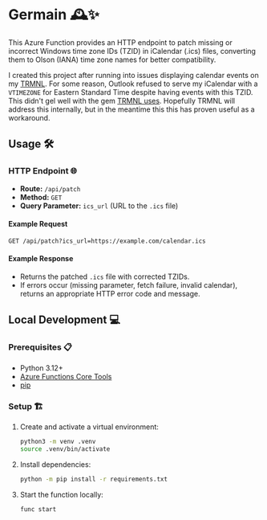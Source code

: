 # Germain 🕰️✨

This Azure Function provides an HTTP endpoint to patch missing or incorrect Windows time zone IDs (TZID) in iCalendar (.ics) files, converting them to Olson (IANA) time zone names for better compatibility.

I created this project after running into issues displaying calendar events on my [TRMNL](https://usetrmnl.com). For some reason, Outlook refused to serve my iCalendar with a `VTIMEZONE` for Eastern Standard Time despite having events with this TZID. This didn't gel well with the gem [TRMNL uses](https://github.com/icalendar/icalendar). Hopefully TRMNL will address this internally, but in the meantime this this has proven useful as a workaround.

## Usage 🛠️

### HTTP Endpoint 🌐
- **Route:** `/api/patch`
- **Method:** `GET`
- **Query Parameter:** `ics_url` (URL to the `.ics` file)

#### Example Request
```
GET /api/patch?ics_url=https://example.com/calendar.ics
```

#### Example Response
- Returns the patched `.ics` file with corrected TZIDs.
- If errors occur (missing parameter, fetch failure, invalid calendar), returns an appropriate HTTP error code and message.

## Local Development 💻

### Prerequisites 📋
- Python 3.12+
- [Azure Functions Core Tools](https://docs.microsoft.com/azure/azure-functions/functions-run-local)
- [pip](https://pip.pypa.io/en/stable/)

### Setup 🏗️
1. Create and activate a virtual environment:
   ```sh
   python3 -m venv .venv
   source .venv/bin/activate
   ```
2. Install dependencies:
   ```sh
   python -m pip install -r requirements.txt
   ```
3. Start the function locally:
   ```sh
   func start
   ```
